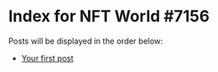 # Index for NFT World #7156
Posts will be displayed in the order below:

- [Your first post](./001-first.md)

